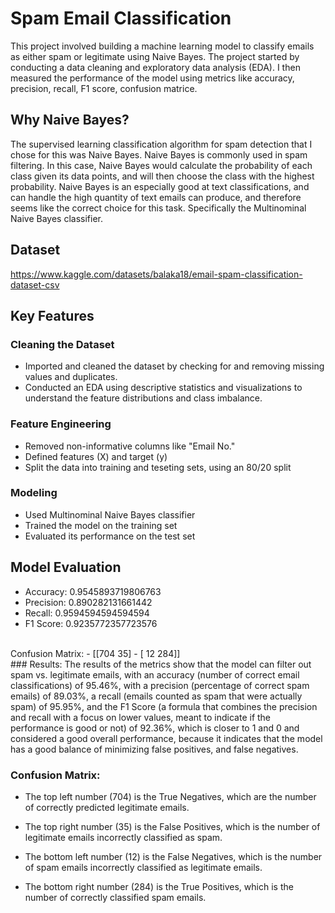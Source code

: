 # Spam Email Classification

This project involved building a machine learning model to classify emails as either spam or legitimate using Naive Bayes. The project started by conducting a data cleaning and exploratory data analysis (EDA). I then measured the performance of the model using metrics like accuracy, precision, recall, F1 score, confusion matrice.

## Why Naive Bayes?
The supervised learning classification algorithm for spam detection that I chose for this was Naive Bayes. Naive Bayes is commonly used in spam filtering. In this case, Naive Bayes would calculate the probability of each class given its data points, and will then choose the class with the highest probability. Naive Bayes is an especially good at text classifications, and can handle the high quantity of text emails can produce, and therefore seems like the correct choice for this task. Specifically the Multinominal Naive Bayes classifier.


## Dataset
https://www.kaggle.com/datasets/balaka18/email-spam-classification-dataset-csv

## Key Features
### Cleaning the Dataset
- Imported and cleaned the dataset by checking for and removing missing values and duplicates.
- Conducted an EDA using descriptive statistics and visualizations to understand the feature distributions and class imbalance.

### Feature Engineering
- Removed non-informative columns like "Email No."
- Defined features (X) and target (y)
- Split the data into training and teseting sets, using an 80/20 split

### Modeling
- Used Multinominal Naive Bayes classifier
- Trained the model on the training set
- Evaluated its performance on the test set

## Model Evaluation
- Accuracy: 0.9545893719806763
- Precision: 0.890282131661442
- Recall: 0.9594594594594594
- F1 Score: 0.9235772357723576
<br>
Confusion Matrix:
-  [[704  35]
-  [ 12 284]]
<br>
### Results:
The results of the metrics show that the model can filter out spam vs. legitimate emails, with an accuracy (number of correct email classifications) of 95.46%, with a precision (percentage of correct spam emails) of 89.03%, a recall (emails counted as spam that were actually spam) of 95.95%, and the F1 Score (a formula that combines the precision and recall with a focus on lower values, meant to indicate if the performance is good or not) of 92.36%, which is closer to 1 and 0 and considered a good overall performance, because it indicates that the model has a good balance of minimizing false positives, and false negatives.

<br>

### Confusion Matrix:
- The top left number (704) is the True Negatives, which are the number of correctly predicted legitimate emails.

- The top right number (35) is the False Positives, which is the number of legitimate emails incorrectly classified as spam.

- The bottom left number (12) is the False Negatives, which is the number of spam emails incorrectly classified as legitimate emails.

- The bottom right number (284) is the True Positives, which is the number of correctly classified spam emails.
